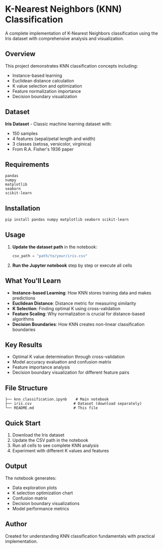# K-Nearest Neighbors (KNN) Classification

A complete implementation of K-Nearest Neighbors classification using the Iris dataset with comprehensive analysis and visualization.

## Overview

This project demonstrates KNN classification concepts including:
- Instance-based learning
- Euclidean distance calculation
- K value selection and optimization
- Feature normalization importance
- Decision boundary visualization

## Dataset

**Iris Dataset** - Classic machine learning dataset with:
- 150 samples
- 4 features (sepal/petal length and width)
- 3 classes (setosa, versicolor, virginica)
- From R.A. Fisher's 1936 paper

## Requirements

```
pandas
numpy
matplotlib
seaborn
scikit-learn
```

## Installation

```bash
pip install pandas numpy matplotlib seaborn scikit-learn
```

## Usage

1. **Update the dataset path** in the notebook:
   ```python
   csv_path = "path/to/your/iris.csv"
   ```

2. **Run the Jupyter notebook** step by step or execute all cells

## What You'll Learn

- **Instance-based Learning**: How KNN stores training data and makes predictions
- **Euclidean Distance**: Distance metric for measuring similarity
- **K Selection**: Finding optimal K using cross-validation
- **Feature Scaling**: Why normalization is crucial for distance-based algorithms
- **Decision Boundaries**: How KNN creates non-linear classification boundaries

## Key Results

- Optimal K value determination through cross-validation
- Model accuracy evaluation and confusion matrix
- Feature importance analysis
- Decision boundary visualization for different feature pairs

## File Structure

```
├── knn_classification.ipynb    # Main notebook
├── iris.csv                   # Dataset (download separately)
└── README.md                  # This file
```

## Quick Start

1. Download the Iris dataset
2. Update the CSV path in the notebook
3. Run all cells to see complete KNN analysis
4. Experiment with different K values and features

## Output

The notebook generates:
- Data exploration plots
- K selection optimization chart
- Confusion matrix
- Decision boundary visualizations
- Model performance metrics

## Author

Created for understanding KNN classification fundamentals with practical implementation.